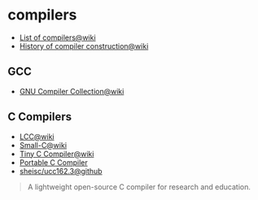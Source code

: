 # compilers

- [List of compilers@wiki](https://en.wikipedia.org/wiki/List_of_compilers)
- [History of compiler construction@wiki](https://en.wikipedia.org/wiki/History_of_compiler_construction)

## GCC
- [GNU Compiler Collection@wiki](https://en.wikipedia.org/wiki/GNU_Compiler_Collection)

## C Compilers
- [LCC@wiki](https://en.wikipedia.org/wiki/LCC_(compiler))
- [Small-C@wiki](https://en.wikipedia.org/wiki/Small-C)
- [Tiny C Compiler@wiki](https://en.wikipedia.org/wiki/Tiny_C_Compiler)
- [Portable C Compiler](https://en.wikipedia.org/wiki/Portable_C_Compiler)
- [sheisc/ucc162.3@github](https://github.com/sheisc/ucc162.3)
> A lightweight open-source C compiler for research and education.